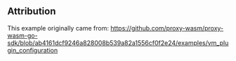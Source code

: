 ## Attribution

This example originally came from:
https://github.com/proxy-wasm/proxy-wasm-go-sdk/blob/ab4161dcf9246a828008b539a82a1556cf0f2e24/examples/vm_plugin_configuration
